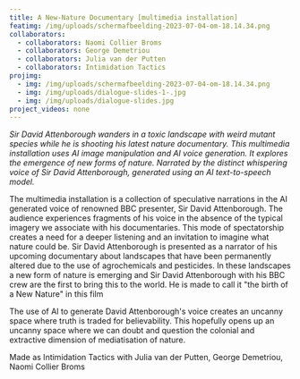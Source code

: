 ```yaml
---
title: A New-Nature Documentary [multimedia installation]
featimg: /img/uploads/scherm­afbeelding-2023-07-04-om-18.14.34.png
collaborators:
  - collaborators: Naomi Collier Broms
  - collaborators: George Demetriou
  - collaborators: Julia van der Putten
  - collaborators: Intimidation Tactics
projimg:
  - img: /img/uploads/scherm­afbeelding-2023-07-04-om-18.14.34.png
  - img: /img/uploads/dialogue-slides-1-.jpg
  - img: /img/uploads/dialogue-slides.jpg
project_videos: none
---
```

*Sir David Attenborough wanders in a toxic landscape with weird mutant species while he is shooting his latest nature documentary. This multimedia installation uses AI image manipulation and AI voice generation. It explores the emergence of new forms of nature. Narrated by the distinct whispering voice of Sir David Attenborough, generated using an AI text-to-speech model.*

The multimedia installation is a collection of speculative narrations in the AI generated voice of renowned BBC presenter, Sir David Attenborough. The audience experiences fragments of his voice in the absence of the typical imagery we associate with his documentaries. This mode of spectatorship creates a need for a deeper listening and an invitation to imagine what nature could be. Sir David Attenborough is presented as a narrator of his upcoming documentary about landscapes that have been permanently altered due to the use of agrochemicals and pesticides. In these landscapes a new form of nature is emerging and Sir David Attenborough with his BBC crew are the first to bring this to the world. He is made to call it "the birth of a New Nature" in this film

The use of AI to generate David Attenborough's voice creates an uncanny space where truth is traded for believability. This hopefully opens up an uncanny space where we can doubt and question the colonial and extractive dimension of mediatisation of nature.



Made as Intimidation Tactics with Julia van der Putten, George Demetriou, Naomi Collier Broms